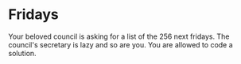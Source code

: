 # Fridays
Your beloved council is  asking for a list of the 256 next fridays. The council's secretary is lazy and so are you. You are allowed to code a solution.

